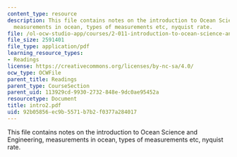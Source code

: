 ```yaml
---
content_type: resource
description: This file contains notes on the introduction to Ocean Science and Engineering,
  measurements in ocean, types of measurements etc, nyquist rate.
file: /ol-ocw-studio-app/courses/2-011-introduction-to-ocean-science-and-engineering-spring-2006/92b05856ec9b5571b7b2f0377a284017_intro2.pdf
file_size: 2591401
file_type: application/pdf
learning_resource_types:
- Readings
license: https://creativecommons.org/licenses/by-nc-sa/4.0/
ocw_type: OCWFile
parent_title: Readings
parent_type: CourseSection
parent_uid: 113929cd-9930-2732-848e-9dc0ae95452a
resourcetype: Document
title: intro2.pdf
uid: 92b05856-ec9b-5571-b7b2-f0377a284017
---
```

This file contains notes on the introduction to Ocean Science and Engineering, measurements in ocean, types of measurements etc, nyquist rate.